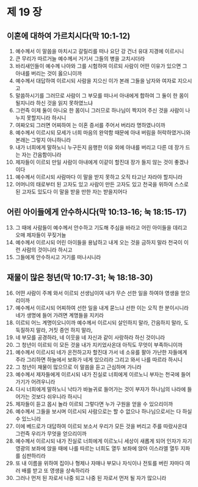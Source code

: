 # 제 19 장

## 이혼에 대하여 가르치시다(막 10:1-12)
1. 예수께서 이 말씀을 마치시고 갈릴리를 떠나 요단 강 건너 유대 지경에 이르시니 
2. 큰 무리가 따르거늘 예수께서 거기서 그들의 병을 고치시더라 
3. 바리새인들이 예수께 나아와 그를 시험하여 이르되 사람이 어떤 이유가 있으면 그 아내를 버리는 것이 옳으니이까 
4. 예수께서 대답하여 이르시되 사람을 지으신 이가 본래 그들을 남자와 여자로 지으시고 
5. 말씀하시기를 그러므로 사람이 그 부모를 떠나서 아내에게 합하여 그 둘이 한 몸이 될지니라 하신 것을 읽지 못하였느냐 
6. 그런즉 이제 둘이 아니요 한 몸이니 그러므로 하나님이 짝지어 주신 것을 사람이 나누지 못할지니라 하시니 
7. 여짜오되 그러면 어찌하여 는 이혼 증서를 주어서 버리라 명하였나이까 
8. 예수께서 이르시되 모세가 너희 마음의 완악함 때문에 아내 버림을 허락하였거니와 본래는 그렇지 아니하니라 
9. 내가 너희에게 말하노니 누구든지 음행한 이유 외에 아내를 버리고 다른 데 장가 드는 자는 간음함이니라 
10. 제자들이 이르되 만일 사람이 아내에게 이같이 할진대 장가 들지 않는 것이 좋겠나이다 
11. 예수께서 이르시되 사람마다 이 말을 받지 못하고 오직 타고난 자라야 할지니라 
12. 어머니의 태로부터 된 고자도 있고 사람이 만든 고자도 있고 천국을 위하여 스스로 된 고자도 있도다 이 말을 받을 만한 자는 받을지어다 
## 어린 아이들에게 안수하시다(막 10:13-16; 눅 18:15-17)
13. 그 때에 사람들이 예수께서 안수하고 기도해 주심을 바라고 어린 아이들을 데리고 오매 제자들이 꾸짖거늘 
14. 예수께서 이르시되 어린 아이들을 용납하고 내게 오는 것을 금하지 말라 천국이 이런 사람의 것이니라 하시고 
15. 그들에게 안수하시고 거기를 떠나시니라 
## 재물이 많은 청년(막 10:17-31; 눅 18:18-30)
16. 어떤 사람이 주께 와서 이르되 선생님이여 내가 무슨 선한 일을 하여야 영생을 얻으리이까 
17. 예수께서 이르시되 어찌하여 선한 일을 내게 묻느냐 선한 이는 오직 한 분이시니라 네가 생명에 들어 가려면 계명들을 지키라 
18. 이르되 어느 계명이오니이까 예수께서 이르시되 살인하지 말라, 간음하지 말라, 도둑질하지 말라, 거짓 증언 하지 말라, 
19. 네 부모를 공경하라, 네 이웃을 네 자신과 같이 사랑하라 하신 것이니라 
20. 그 청년이 이르되 이 모든 것을 내가 지키었사온대 아직도 무엇이 부족하니이까 
21. 예수께서 이르시되 네가 온전하고자 할진대 가서 네 소유를 팔아 가난한 자들에게 주라 그리하면 하늘에서 보화가 네게 있으리라 그리고 와서 나를 따르라 하시니 
22. 그 청년이 재물이 많으므로 이 말씀을 듣고 근심하며 가니라 
23. 예수께서 제자들에게 이르시되 내가 진실로 너희에게 이르노니 부자는 천국에 들어가기가 어려우니라 
24. 다시 너희에게 말하노니 낙타가 바늘귀로 들어가는 것이 부자가 하나님의 나라에 들어가는 것보다 쉬우니라 하시니 
25. 제자들이 듣고 몹시 놀라 이르되 그렇다면 누가 구원을 얻을 수 있으리이까 
26. 예수께서 그들을 보시며 이르시되 사람으로는 할 수 없으나 하나님으로서는 다 하실 수 있느니라 
27. 이에 베드로가 대답하여 이르되 보소서 우리가 모든 것을 버리고 주를 따랐사온대 그런즉 우리가 무엇을 얻으리이까 
28. 예수께서 이르시되 내가 진실로 너희에게 이르노니 세상이 새롭게 되어 인자가 자기 영광의 보좌에 앉을 때에 나를 따르는 너희도 열두 보좌에 앉아 이스라엘 열두 지파를 심판하리라 
29. 또 내 이름을 위하여 집이나 형제나 자매나 부모나 자식이나 전토를 버린 자마다 여러 배를 받고 또 영생을 상속하리라 
30. 그러나 먼저 된 자로서 나중 되고 나중 된 자로서 먼저 될 자가 많으니라


